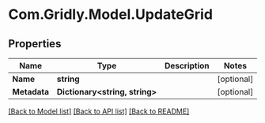 # Com.Gridly.Model.UpdateGrid

## Properties

Name | Type | Description | Notes
------------ | ------------- | ------------- | -------------
**Name** | **string** |  | [optional] 
**Metadata** | **Dictionary&lt;string, string&gt;** |  | [optional] 

[[Back to Model list]](../README.md#documentation-for-models) [[Back to API list]](../README.md#documentation-for-api-endpoints) [[Back to README]](../README.md)

